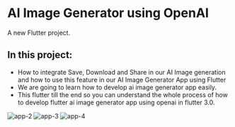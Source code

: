 # AI Image Generator using OpenAI

A new Flutter project.

## In this project:
- How to integrate Save, Download and Share in our AI Image generation and how to use this feature in our AI Image Generator App using Flutter 
- We are going to learn how to develop ai image generator app easily.
- This flutter till the end so you can understand the whole process of how to develop flutter ai image generator app using openai in flutter 3.0.


![app-2](https://user-images.githubusercontent.com/53396547/213386917-9e0cd23c-dabc-4728-a6a9-12aec2481ba3.png)
![app-3](https://user-images.githubusercontent.com/53396547/213386927-8f9bd9d1-2bb5-4e34-97c1-1b267bd55fe0.png)
![app-4](https://user-images.githubusercontent.com/53396547/213386934-28bdae21-adac-4467-bb18-a39ef63627ae.png)
